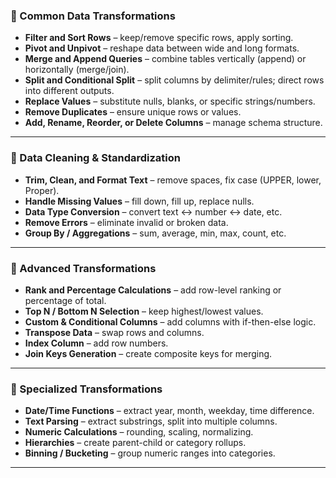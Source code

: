 ### 🔹 Common Data Transformations

* **Filter and Sort Rows** – keep/remove specific rows, apply sorting.
* **Pivot and Unpivot** – reshape data between wide and long formats.
* **Merge and Append Queries** – combine tables vertically (append) or horizontally (merge/join).
* **Split and Conditional Split** – split columns by delimiter/rules; direct rows into different outputs.
* **Replace Values** – substitute nulls, blanks, or specific strings/numbers.
* **Remove Duplicates** – ensure unique rows or values.
* **Add, Rename, Reorder, or Delete Columns** – manage schema structure.

---

### 🔹 Data Cleaning & Standardization

* **Trim, Clean, and Format Text** – remove spaces, fix case (UPPER, lower, Proper).
* **Handle Missing Values** – fill down, fill up, replace nulls.
* **Data Type Conversion** – convert text ↔ number ↔ date, etc.
* **Remove Errors** – eliminate invalid or broken data.
* **Group By / Aggregations** – sum, average, min, max, count, etc.

---

### 🔹 Advanced Transformations

* **Rank and Percentage Calculations** – add row-level ranking or percentage of total.
* **Top N / Bottom N Selection** – keep highest/lowest values.
* **Custom & Conditional Columns** – add columns with if-then-else logic.
* **Transpose Data** – swap rows and columns.
* **Index Column** – add row numbers.
* **Join Keys Generation** – create composite keys for merging.

---

### 🔹 Specialized Transformations

* **Date/Time Functions** – extract year, month, weekday, time difference.
* **Text Parsing** – extract substrings, split into multiple columns.
* **Numeric Calculations** – rounding, scaling, normalizing.
* **Hierarchies** – create parent-child or category rollups.
* **Binning / Bucketing** – group numeric ranges into categories.

---

